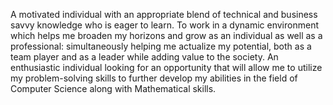 A motivated individual with an appropriate blend of technical and business savvy knowledge who is eager to learn. To work in a dynamic environment which helps me broaden my horizons and
grow as an individual as well as a professional: simultaneously helping me actualize my potential, both as a team player and as a leader while adding value to the society. An enthusiastic
individual looking for an opportunity that will allow me to utilize my problem-solving skills to further develop my abilities in the field of Computer Science along with Mathematical
skills.

<!---
sanasajid1/sanasajid1 is a ✨ special ✨ repository because its `README.md` (this file) appears on your GitHub profile.
You can click the Preview link to take a look at your changes.
--->
